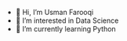 - 👋 Hi, I’m Usman Farooqi
- 👀 I’m interested in Data Science
- 🌱 I’m currently learning Python
<!---
hzusfarooqi313/hzusfarooqi313 is a ✨ special ✨ repository because its `README.md` (this file) appears on your GitHub profile.
You can click the Preview link to take a look at your changes.
--->
